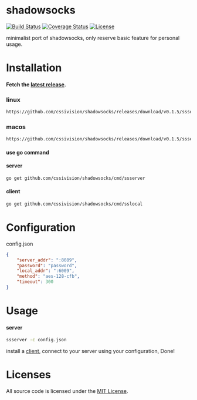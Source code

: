 # shadowsocks
[![Build Status](https://img.shields.io/travis/cssivision/shadowsocks.svg?style=flat-square)](https://travis-ci.org/cssivision/shadowsocks)
[![Coverage Status](http://img.shields.io/coveralls/cssivision/shadowsocks.svg?style=flat-square)](https://coveralls.io/github/cssivision/shadowsocks?branch=master)
[![License](http://img.shields.io/badge/license-mit-blue.svg?style=flat-square)](https://github.com/cssivision/shadowsocks/blob/master/LICENSE)

minimalist port of shadowsocks, only reserve basic feature for personal usage.

# Installation
#### Fetch the [latest release](https://github.com/cssivision/shadowsocks/releases).
### linux 
```sh
https://github.com/cssivision/shadowsocks/releases/download/v0.1.5/ssserver.linux
```
### macos
```sh 
https://github.com/cssivision/shadowsocks/releases/download/v0.1.5/ssserver.macos
```
#### use go command
#### server
```sh
go get github.com/cssivision/shadowsocks/cmd/ssserver
```

#### client 
```sh
go get github.com/cssivision/shadowsocks/cmd/sslocal
```
# Configuration
config.json
```json
{
	"server_addr": ":8089",
	"password": "password",
	"local_addr": ":6009",
	"method": "aes-128-cfb",
	"timeout": 300
}
```

# Usage 
#### server
```sh
ssserver -c config.json
```

install a [client](https://shadowsocks.org/en/download/clients.html), connect to your server using your configuration, Done!

# Licenses

All source code is licensed under the [MIT License](https://github.com/cssivision/shadowsocks/blob/master/LICENSE).
